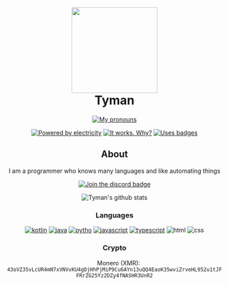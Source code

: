 <h1 align = "center">
	<img src="https://cdn.discordapp.com/attachments/792446134873751593/821553370597818368/ezgif.png" width="200" height="200">
	<br>
	Tyman
</h1>

<div align="center">

[![My pronouns](https://img.shields.io/endpoint?color=cyan&logo=pronouns&style=for-the-badge&url=https%3A%2F%2Fpronoundb.org%2Fshields%2F60026e79406af11e4593a00a)](https://pronoundb.org/)
	
[![Powered by electricity](https://forthebadge.com/images/badges/powered-by-electricity.svg)](https://forthebadge.com)
[![It works. Why?](https://forthebadge.com/images/badges/it-works-why.svg)](https://forthebadge.com)
[![Uses badges](https://forthebadge.com/images/badges/uses-badges.svg)](https://forthebadge.com)

## About

I am a programmer who knows many languages and like automating things

[![Join the discord badge](https://img.shields.io/badge/Join%20my%20Discord-7289da.svg?style=for-the-badge&logo=discord&logoColor=white)](https://discord.gg/SHjSRNcfWZ)

![Tyman's github stats](https://github-readme-stats.vercel.app/api?username=TymanWasTaken&count_private=true&show_icons=true&theme=gotham)

### Languages 

[![kotlin](https://img.shields.io/badge/kotlin-7e46fb.svg?&style=for-the-badge&logo=kotlin&logoColor=white)](https://kotlinlang.org)
[![java](https://img.shields.io/badge/java-e00000.svg?&style=for-the-badge&logo=java&logoColor=white)](https://java.com)
[![pytho](https://img.shields.io/badge/python-ffd448.svg?&style=for-the-badge&logo=python&logoColor=black)](https://python.org)
[![javascript](https://img.shields.io/badge/javascript-fcdc00.svg?&style=for-the-badge&logo=javascript&logoColor=black)](https://javascript.com)
[![typescript](https://img.shields.io/badge/typescript-3178c6.svg?&style=for-the-badge&logo=typescript&logoColor=white)](https://www.typescriptlang.org)
![html](https://img.shields.io/badge/html-green.svg?&style=for-the-badge&logo=html5&logoColor=white)
![css](https://img.shields.io/badge/css-magenta.svg?&style=for-the-badge&logo=css3&logoColor=white)
	
### Crypto

<img src="https://user-images.githubusercontent.com/32660892/151458620-865e6309-2da6-4531-ab0f-3cdd1da5ec6b.png" alt="" height="15px"> Monero (XMR): `43oVZ35vLcUR4mN7xVNVvKU4gDjHhPjMiP9Cu6AYn13uQQ4EaoK35wviZrveHL952u1tJFFRrZG25Yz2DZy4fNASHR3UnR2`

</div>
